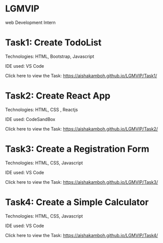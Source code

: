 # LGMVIP

web Development Intern

# Task1: Create TodoList

Technologies: HTML, Bootstrap, Javascript

IDE used: VS Code

Click here to view the Task: https://aishakamboh.github.io/LGMVIP/Task1/


# Task2: Create React App

Technologies: HTML, CSS , Reactjs

IDE used: CodeSandBox

Click here to view the Task: https://aishakamboh.github.io/LGMVIP/Task2/


# Task3: Create a Registration Form

Technologies: HTML, CSS, Javascript

IDE used: VS Code

Click here to view the Task: https://aishakamboh.github.io/LGMVIP/Task3/


# Task4: Create a Simple Calculator

Technologies: HTML, CSS, Javascript

IDE used: VS Code

Click here to view the Task: https://aishakamboh.github.io/LGMVIP/Task4/
